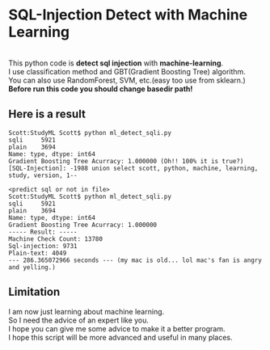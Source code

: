 SQL-Injection Detect with Machine Learning
=============================================

<br>This python code is **detect sql injection** with **machine-learning**.
<br>I use classification method and GBT(Gradient Boosting Tree) algorithm.
<br>You can also use RandomForest, SVM, etc.(easy too use from sklearn.)
<br>**Before run this code you should change basedir path!**

## Here is a result
```
Scott:StudyML Scott$ python ml_detect_sqli.py
sqli     5921
plain    3694
Name: type, dtype: int64
Gradient Boosting Tree Acurracy: 1.000000 (Oh!! 100% it is true?)
[SQL-Injection]: -1988 union select scott, python, machine, learning, study, version, 1--

<predict sql or not in file>
Scott:StudyML Scott$ python ml_detect_sqli.py
sqli     5921
plain    3694
Name: type, dtype: int64
Gradient Boosting Tree Acurracy: 1.000000
----- Result: -----
Machine Check Count: 13780
Sql-injection: 9731
Plain-text: 4049
--- 286.365072966 seconds --- (my mac is old... lol mac's fan is angry and yelling.)
```

## Limitation
I am now just learning about machine learning.
<br>So I need the advice of an expert like you.
<br>I hope you can give me some advice to make it a better program.
<br>I hope this script will be more advanced and useful in many places.
